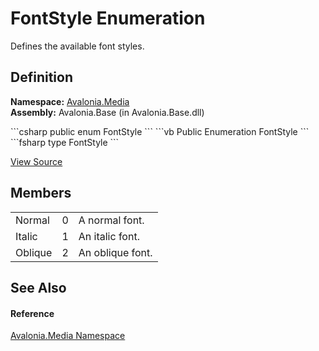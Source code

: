# FontStyle Enumeration


Defines the available font styles.



## Definition
**Namespace:** <a href="N_Avalonia_Media">Avalonia.Media</a>  
**Assembly:** Avalonia.Base (in Avalonia.Base.dll)

<Tabs groupId="api-code-preview">
<TabItem value="csharp" label="C#">
```csharp
public enum FontStyle
```
</TabItem>
<TabItem value="vb" label="VB">
```vb
Public Enumeration FontStyle
```
</TabItem>
<TabItem value="fsharp" label="F#">
```fsharp
type FontStyle
```
</TabItem>
</Tabs>



<a href="https://github.com/AvaloniaUI/Avalonia/tree/master/src/Avalonia.Base/Media/FontStyle.cs" title="View the source code">View Source</a>



## Members
<table>
<tr>
<td>Normal</td>
<td>0</td>
<td>A normal font.</td>
</tr>
<tr>
<td>Italic</td>
<td>1</td>
<td>An italic font.</td>
</tr>
<tr>
<td>Oblique</td>
<td>2</td>
<td>An oblique font.</td>
</tr>
</table>

## See Also


#### Reference
<a href="N_Avalonia_Media">Avalonia.Media Namespace</a>  


